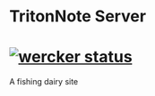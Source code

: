 # TritonNote Server

[![wercker status](https://app.wercker.com/status/099115bdd5f7333f5cacf89ed77aa673/m "wercker status")](https://app.wercker.com/project/bykey/099115bdd5f7333f5cacf89ed77aa673)
=================
A fishing dairy site
